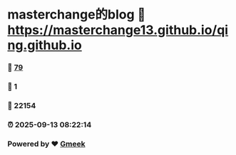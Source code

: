 # masterchange的blog :link: https://masterchange13.github.io/qing.github.io 
### :page_facing_up: [79](https://masterchange13.github.io/qing.github.io/tag.html) 
### :speech_balloon: 1 
### :hibiscus: 22154 
### :alarm_clock: 2025-09-13 08:22:14 
### Powered by :heart: [Gmeek](https://github.com/Meekdai/Gmeek)
